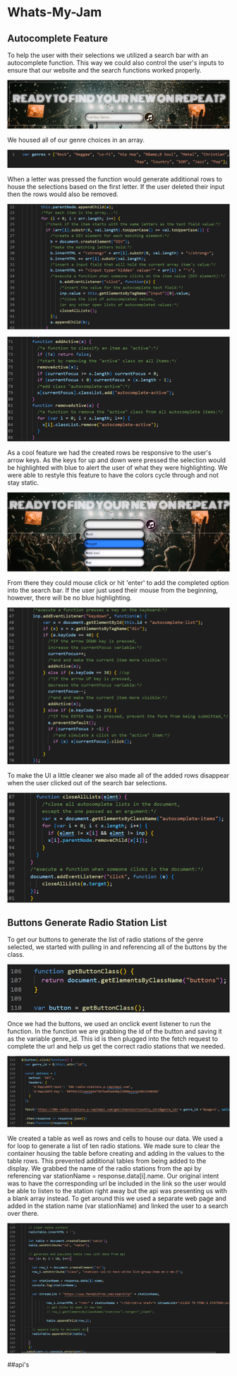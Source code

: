 # Whats-My-Jam

## Autocomplete Feature
To help the user with their selections we utilized a search bar with an autocomplete function. This way we could also control the user's inputs to ensure that our website and the search functions worked properly. 

![autcomplete search bar](./assets/images/autocompletebar.png)

We housed all of our genre choices in an array.

![genre array](./assets/images/genrearray.png)

When a letter was pressed the function would generate additional rows to house the selections based on the first letter. If the user deleted their input then the rows would also be removed. 

![autcomplete code](./assets/images/autocompletefunction.png)

![adding and removing rows code](./assets/images/autocompleteaddorremoverows.png)

As a cool feature we had the created rows be responsive to the user's arrow keys. As the keys for up and down were pressed the selection would be highlighted with blue to alert the user of what they were highlighting. We were able to restyle this feature to have the colors cycle through and not stay static. 

![search bar colors](./assets/images/searchbarcolors.png)

From there they could mouse click or hit 'enter' to add the completed option into the search bar. If the user just used their mouse from the beginning, however, there will be no blue highlighting.

![arrow keys to scroll the autocomplete options](./assets/images/autocompletearrowkeys.png)

To make the UI a little cleaner we also made all of the added rows disappear when the user clicked out of the search bar selections. 

![remove added rows on click out](./assets/images/autocompletecloserows.png)

## Buttons Generate Radio Station List
To get our buttons to generate the list of radio stations of the genre selected, we started with pulling in and referencing all of the buttons by the class.

![bringing buttons into javascript by class](./assets/images/gatherbuttonclass.png)

Once we had the buttons, we used an onclick event listener to run the function. In the function we are grabbing the id of the button and saving it as the variable genre_id. This id is then plugged into the fetch request to complete the url and help us get the correct radio stations that we needed. 

![fetch request](./assets/images/fetchrequest.png)

We created a table as well as rows and cells to house our data. We used a for loop to generate a list of ten radio stations. We made sure to clear the container housing the table before creating and adding in the values to the table rows. This prevented additional tables from being added to the display. We grabbed the name of the radio stations from the api by referencing var stationName = response.data[i].name. Our original intent was to have the corresponding url be included in the link so the user would be able to listen to the station right away but the api was presenting us with a blank array instead. To get around this we used a separate web page and added in the station name (var stationName) and linked the user to a search over there. 

![creating radio station table from buttons](./assets/images/radioapitable.png)


##api's
